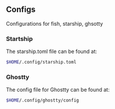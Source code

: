 ## Configs
Configurations for fish, starship, ghsotty

### Startship 

The starship.toml file can be found at:
```sh
$HOME/.config/starship.toml
```

### Ghostty
The config file for Ghostty can be found at:
```sh
$HOME/.config/ghostty/config
```
